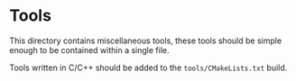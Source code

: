 Tools
======

This directory contains miscellaneous tools, these
tools should be simple enough to be contained within
a single file.

Tools written in C/C++ should be added to the `tools/CMakeLists.txt`
build.

